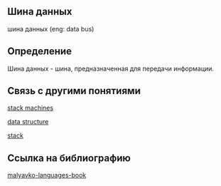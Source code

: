 ## Шина данных
шина данных (eng: data bus) 

## Определение
Шина данных -  шина, предназначенная для передачи информации.

## Связь с другими понятиями

[stack machines](https://github.com/vernikkkkkkkkkkkkkkkkkkk/concept/blob/main/virtual%20machines/stack%20machines/stack%20machines.md)

[data structure](https://github.com/vernikkkkkkkkkkkkkkkkkkk/concept/blob/main/virtual%20machines/stack%20machines/data%20structure.md)

[stack](https://github.com/vernikkkkkkkkkkkkkkkkkkk/concept/blob/main/virtual%20machines/stack%20machines/stack.md)

## Cсылка на библиографию
[malyavko-languages-book](https://github.com/vernikkkkkkkkkkkkkkkkkkk/concept/blob/main/bibliography/stack%20machines/malyavko-languages-book.md)
